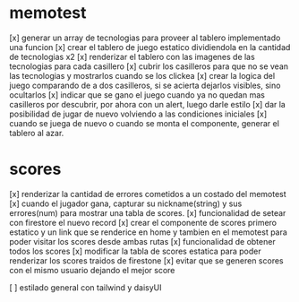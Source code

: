 # memotest

[x] generar un array de tecnologias para proveer al tablero implementado una funcion
[x] crear el tablero de juego estatico dividiendola en la cantidad de tecnologias x2
[x] renderizar el tablero con las imagenes de las tecnologias para cada casillero
[x] cubrir los casilleros para que no se vean las tecnologias y mostrarlos cuando se los clickea
[x] crear la logica del juego comparando de a dos casilleros, si se acierta dejarlos visibles, sino ocultarlos
[x] indicar que se gano el juego cuando ya no quedan mas casilleros por descubrir, por ahora con un alert, luego darle estilo
[x] dar la posibilidad de jugar de nuevo volviendo a las condiciones iniciales
[x] cuando se juega de nuevo o cuando se monta el componente, generar el tablero al azar.

# scores

[x] renderizar la cantidad de errores cometidos a un costado del memotest
[x] cuando el jugador gana, capturar su nickname(string) y sus errores(num) para mostrar una tabla de scores.
[x] funcionalidad de setear con firestore el nuevo record
[x] crear el componente de scores primero estatico y un link que se renderice en home y tambien en el memotest para poder visitar los scores desde ambas rutas
[x] funcionalidad de obtener todos los scores
[x] modificar la tabla de scores estatica para poder renderizar los scores traidos de firestone
[x] evitar que se generen scores con el mismo usuario dejando el mejor score

[ ] estilado general con tailwind y daisyUI

